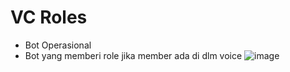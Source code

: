 # VC Roles
- Bot Operasional
- Bot yang memberi role jika member ada di dlm voice
![image](https://github.com/osiic/atlantis-report/assets/96474947/0495b874-c805-4978-a6a7-a0a0823de98b)

